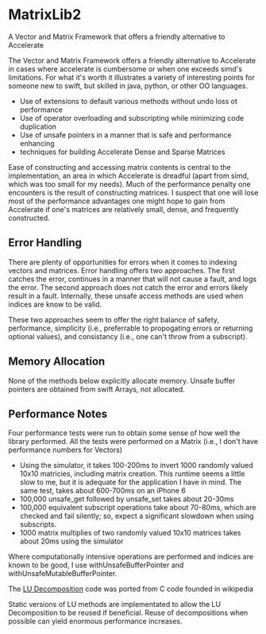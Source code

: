 # MatrixLib2
A Vector and Matrix Framework that offers a friendly alternative to Accelerate

 The Vector and Matrix Framework offers a friendly alternative
 to Accelerate in cases where accelerate is cumbersome or when
 one exceeds simd's limitations. For what it's worth it illustrates
 a variety of interesting points for someone new to swift, but skilled
 in java, python, or other OO languages.

 - Use of extensions to default various methods without undo loss ot
   performance
 - Use of operator overloading and subscripting while minimizing code
   duplication
 - Use of unsafe pointers in a manner that is safe and performance
   enhancing
 - techniques for building Accelerate Dense and Sparse Matrices

 Ease of constructing and accessing matrix contents is central to the
 implementation, an area in which Accelerate is dreadful (apart from simd,
 which was too small for my needs).  Much of the performance penalty
 one encounters is the result of constructing matrices. I suspect that
 one will lose most of the performance advantages one might hope to
 gain from Accelerate if one's matrices are relatively small, dense,
 and frequently constructed.

 ## Error Handling

 There are plenty of opportunities for errors when it comes to indexing
 vectors and matrices.  Error handling offers two approaches.  The first
 catches the error, continues in a manner that will not cause a fault,
 and logs the error. The second approach does not catch the error and
 errors likely result in a fault.  Internally, these unsafe access methods
 are used when indices are know to be valid.

 These two approaches seem to offer the right balance of safety,
 performance, simplicity (i.e., preferrable to propogating
 errors or returning optional values), and consistancy (i.e.,
 one can't throw from a subscript).

 ## Memory Allocation

 None of the methods below explicitly allocate memory.
 Unsafe buffer pointers are obtained from swift Arrays,
 not allocated.

 ## Performance Notes

 Four performance tests were run to obtain some sense of
 how well the library performed.  All the tests were performed
 on a Matrix (i.e., I don't have performance numbers for Vectors)
 - Using the simulator, it takes 100-200ms to invert 1000 randomly
   valued 10x10 matricies, including matrix creation. This runtime seems
   a little slow to me, but it is adequate for the application I
   have in mind.  The same test, takes about 600-700ms on an iPhone 6
 - 100,000 unsafe_get followed by unsafe_set takes about 20-30ms
 - 100,000 equivalent subscript operations take about 70-80ms, which are
   checked and fail silently; so, expect a significant slowdown when
   using subscripts.
 - 1000 matrix multiplies of two randomly valued 10x10 matrices takes
   about 20ms using the simulator

 Where computationally intensive operations are performed
 and indices are known to be good, I use
 withUnsafeBufferPointer and withUnsafeMutableBufferPointer.

 The [LU Decomposition](https:en.wikipedia.org/wiki/LU_decomposition) code was ported from C code founded in wikipedia

 Static versions of LU methods are implementated to allow
 the LU Decomposition to be reused if beneficial. Reuse
 of decompositions when possible can yield enormous performance
 increases.


